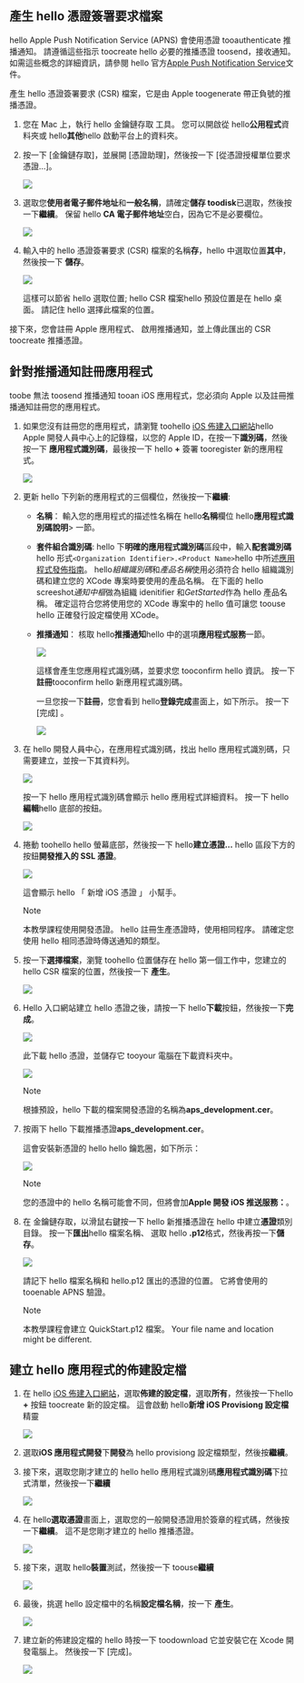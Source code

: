 

## <a name="generate-hello-certificate-signing-request-file"></a>產生 hello 憑證簽署要求檔案
hello Apple Push Notification Service (APNS) 會使用憑證 tooauthenticate 推播通知。 請遵循這些指示 toocreate hello 必要的推播憑證 toosend，接收通知。 如需這些概念的詳細資訊，請參閱 hello 官方[Apple Push Notification Service](http://go.microsoft.com/fwlink/p/?LinkId=272584)文件。

產生 hello 憑證簽署要求 (CSR) 檔案，它是由 Apple toogenerate 帶正負號的推播憑證。

1. 您在 Mac 上，執行 hello 金鑰鏈存取 工具。 您可以開啟從 hello**公用程式**資料夾或 hello**其他**hello 啟動平台上的資料夾。
2. 按一下 [金鑰鏈存取]，並展開 [憑證助理]，然後按一下 [從憑證授權單位要求憑證...]。
   
      ![](./media/notification-hubs-enable-apple-push-notifications/notification-hubs-request-cert-from-ca.png)
3. 選取您**使用者電子郵件地址**和**一般名稱**，請確定**儲存 toodisk**已選取，然後按一下**繼續**。 保留 hello **CA 電子郵件地址**空白，因為它不是必要欄位。
   
      ![](./media/notification-hubs-enable-apple-push-notifications/notification-hubs-csr-info.png)
4. 輸入中的 hello 憑證簽署要求 (CSR) 檔案的名稱**存**，hello 中選取位置**其中**，然後按一下 **儲存**。
   
      ![](./media/notification-hubs-enable-apple-push-notifications/notification-hubs-save-csr.png)
   
      這樣可以節省 hello 選取位置; hello CSR 檔案hello 預設位置是在 hello 桌面。 請記住 hello 選擇此檔案的位置。

接下來，您會註冊 Apple 應用程式、 啟用推播通知，並上傳此匯出的 CSR toocreate 推播憑證。

## <a name="register-your-app-for-push-notifications"></a>針對推播通知註冊應用程式
toobe 無法 toosend 推播通知 tooan iOS 應用程式，您必須向 Apple 以及註冊推播通知註冊您的應用程式。  

1. 如果您沒有註冊您的應用程式，請瀏覽 toohello <a href="http://go.microsoft.com/fwlink/p/?LinkId=272456" target="_blank">iOS 佈建入口網站</a>hello Apple 開發人員中心上的記錄檔，以您的 Apple ID，在按一下**識別碼**，然後按一下 **應用程式識別碼**，最後按一下 hello  **+** 簽署 tooregister 新的應用程式。
   
      ![](./media/notification-hubs-enable-apple-push-notifications/notification-hubs-ios-appids.png)
      
2. 更新 hello 下列新的應用程式的三個欄位，然後按一下**繼續**:
   
   * **名稱**： 輸入您的應用程式的描述性名稱在 hello**名稱**欄位 hello**應用程式識別碼說明**> 一節。
   * **套件組合識別碼**: hello 下**明確的應用程式識別碼**區段中，輸入**配套識別碼**hello 形式`<Organization Identifier>.<Product Name>`hello 中所述[應用程式發佈指南](https://developer.apple.com/library/mac/documentation/IDEs/Conceptual/AppDistributionGuide/ConfiguringYourApp/ConfiguringYourApp.html#//apple_ref/doc/uid/TP40012582-CH28-SW8)。 hello*組織識別碼*和*產品名稱*使用必須符合 hello 組織識別碼和建立您的 XCode 專案時要使用的產品名稱。 在下面的 hello screeshot*通知中樞*做為組織 idenitifier 和*GetStarted*作為 hello 產品名稱。 確定這符合您將使用您的 XCode 專案中的 hello 值可讓您 toouse hello 正確發行設定檔使用 XCode。 
   * **推播通知**： 核取 hello**推播通知**hello 中的選項**應用程式服務**一節。
     
      ![](./media/notification-hubs-enable-apple-push-notifications/notification-hubs-new-appid-info.png)
     
      這樣會產生您應用程式識別碼，並要求您 tooconfirm hello 資訊。 按一下**註冊**tooconfirm hello 新應用程式識別碼。
     
      一旦您按一下**註冊**，您會看到 hello**登錄完成**畫面上，如下所示。 按一下 [完成] 。
      
      ![](./media/notification-hubs-enable-apple-push-notifications/notification-hubs-appid-registration-complete.png)


1. 在 hello 開發人員中心，在應用程式識別碼，找出 hello 應用程式識別碼，只需要建立，並按一下其資料列。
   
      ![](./media/notification-hubs-enable-apple-push-notifications/notification-hubs-ios-appids2.png)
   
      按一下 hello 應用程式識別碼會顯示 hello 應用程式詳細資料。 按一下 hello**編輯**hello 底部的按鈕。
   
      ![](./media/notification-hubs-enable-apple-push-notifications/notification-hubs-edit-appid.png)
      
2. 捲動 toohello hello 螢幕底部，然後按一下 hello**建立憑證...** hello 區段下方的按鈕**開發推入的 SSL 憑證**。
   
      ![](./media/notification-hubs-enable-apple-push-notifications/notification-hubs-appid-create-cert.png)
   
      這會顯示 hello 「 新增 iOS 憑證 」 小幫手。
   
   > [!NOTE]
   > 本教學課程使用開發憑證。 hello 註冊生產憑證時，使用相同程序。 請確定您使用 hello 相同憑證時傳送通知的類型。
   > 
   > 
3. 按一下**選擇檔案**，瀏覽 toohello 位置儲存在 hello 第一個工作中，您建立的 hello CSR 檔案的位置，然後按一下 **產生**。
   
      ![](./media/notification-hubs-enable-apple-push-notifications/notification-hubs-appid-cert-choose-csr.png)
4. Hello 入口網站建立 hello 憑證之後，請按一下 hello**下載**按鈕，然後按一下**完成**。
   
      ![](./media/notification-hubs-enable-apple-push-notifications/notification-hubs-appid-download-cert.png)
   
      此下載 hello 憑證，並儲存它 tooyour 電腦在下載資料夾中。
   
      ![](./media/notification-hubs-enable-apple-push-notifications/notification-hubs-cert-downloaded.png)
   
   > [!NOTE]
   > 根據預設，hello 下載的檔案開發憑證的名稱為**aps_development.cer**。
   > 
   > 
5. 按兩下 hello 下載推播憑證**aps_development.cer**。
   
      這會安裝新憑證的 hello hello 鑰匙圈，如下所示：
   
      ![](./media/notification-hubs-enable-apple-push-notifications/notification-hubs-cert-in-keychain.png)
   
   > [!NOTE]
   > 您的憑證中的 hello 名稱可能會不同，但將會加**Apple 開發 iOS 推送服務：**。
   > 
   > 
6. 在 金鑰鏈存取，以滑鼠右鍵按一下 hello 新推播憑證在 hello 中建立**憑證**類別目錄。 按一下**匯出**hello 檔案名稱、 選取 hello **.p12**格式，然後再按一下**儲存**。
   
    ![](./media/notification-hubs-enable-apple-push-notifications/notification-hubs-export-cert-p12.png)
   
    請記下 hello 檔案名稱和 hello.p12 匯出的憑證的位置。 它將會使用的 tooenable APNS 驗證。
   
   > [!NOTE]
   > 本教學課程會建立 QuickStart.p12 檔案。 Your file name and location might be different.
   > 
   > 

## <a name="create-a-provisioning-profile-for-hello-app"></a>建立 hello 應用程式的佈建設定檔
1. 在 hello <a href="http://go.microsoft.com/fwlink/p/?LinkId=272456" target="_blank">iOS 佈建入口網站</a>，選取**佈建的設定檔**，選取**所有**，然後按一下hello  **+** 按鈕 toocreate 新的設定檔。 這會啟動 hello**新增 iOS Provisiong 設定檔**精靈
   
      ![](./media/notification-hubs-enable-apple-push-notifications/notification-hubs-new-provisioning-profile.png)
2. 選取**iOS 應用程式開發**下**開發**為 hello provisiong 設定檔類型，然後按**繼續**。 
3. 接下來，選取您剛才建立的 hello hello 應用程式識別碼**應用程式識別碼**下拉式清單，然後按一下**繼續**
   
      ![](./media/notification-hubs-enable-apple-push-notifications/notification-hubs-select-appid-for-provisioning.png)
4. 在 hello**選取憑證**畫面上，選取您的一般開發憑證用於簽章的程式碼，然後按一下**繼續**。 這不是您剛才建立的 hello 推播憑證。
   
      ![](./media/notification-hubs-enable-apple-push-notifications/notification-hubs-provisioning-select-cert.png)
5. 接下來，選取 hello**裝置**測試，然後按一下 toouse**繼續**
   
      ![](./media/notification-hubs-enable-apple-push-notifications/notification-hubs-provisioning-select-devices.png)
6. 最後，挑選 hello 設定檔中的名稱**設定檔名稱**，按一下 **產生**。
   
      ![](./media/notification-hubs-enable-apple-push-notifications/notification-hubs-provisioning-name-profile.png)
7. 建立新的佈建設定檔的 hello 時按一下 toodownload 它並安裝它在 Xcode 開發電腦上。 然後按一下 [完成]。
   
      ![](./media/notification-hubs-enable-apple-push-notifications/notification-hubs-provisioning-profile-ready.png)
